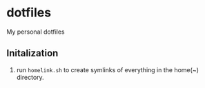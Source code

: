 dotfiles
========

My personal dotfiles

Initalization
--------

1. run `homelink.sh` to create symlinks of everything in the home(~) directory.

